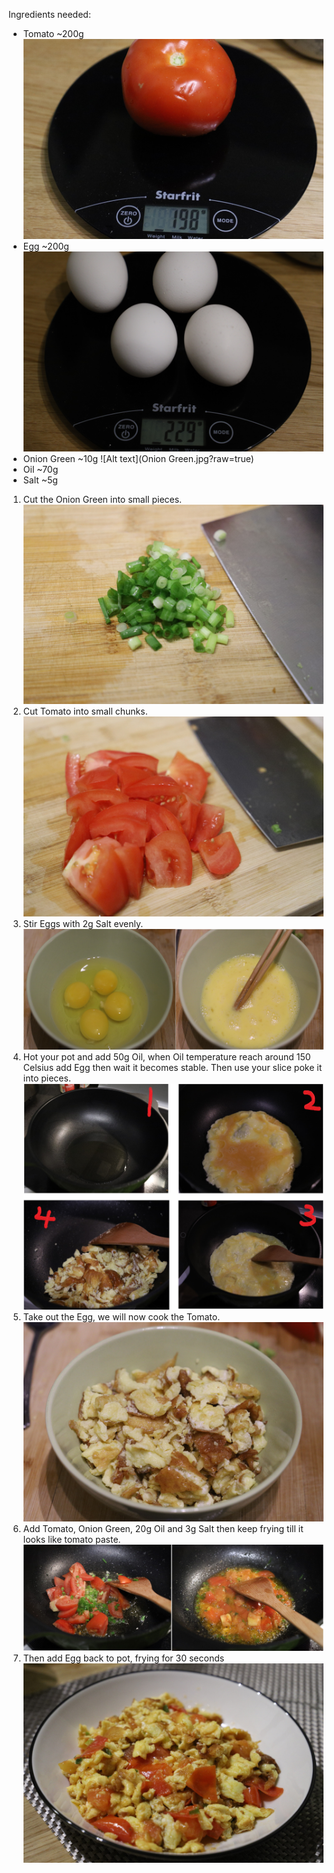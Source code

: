 Ingredients needed:

- Tomato ~200g
  ![Alt text](Tomato.jpg?raw=true)
- Egg ~200g
  ![Alt text](Egg.jpg?raw=true)
- Onion Green ~10g
  ![Alt text](Onion Green.jpg?raw=true)
- Oil ~70g
- Salt ~5g

1. Cut the Onion Green into small pieces.
   ![Alt text](1.jpg?raw=true)
2. Cut Tomato into small chunks.
   ![Alt text](2.jpg?raw=true)
3. Stir Eggs with 2g Salt evenly.
   ![Alt text](3.jpg?raw=true)
4. Hot your pot and add 50g Oil, when Oil temperature reach around 150 Celsius add Egg then wait it becomes stable. Then use your slice poke it into pieces.
   ![Alt text](4.jpg?raw=true)
5. Take out the Egg, we will now cook the Tomato.
   ![Alt text](5.jpg?raw=true)
6. Add Tomato, Onion Green, 20g Oil and 3g Salt then keep frying till it looks like tomato paste.
   ![Alt text](6.jpg?raw=true)
7. Then add Egg back to pot, frying for 30 seconds
   ![Alt text](7.jpg?raw=true)
